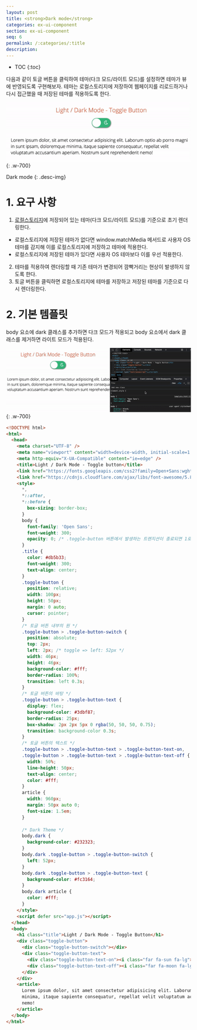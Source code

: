 ```yaml
---
layout: post
title: <strong>Dark mode</strong>
categories: ex-ui-component
section: ex-ui-component
seq: 6
permalink: /:categories/:title
description:
---
```


* TOC
{:toc}

다음과 같이 토글 버튼을 클릭하여 테마(다크 모드/라이트 모드)를 설정하면 테마가 뷰에 반영되도록 구현해보자. 테마는 로컬스토리지에 저장하여 웹페이지를 리로드하거나 다시 접근했을 때 저장된 테마를 적용하도록 한다.

![](/assets/fs-images/exercise/dark-mode.gif)
{: .w-700}

Dark mode
{: .desc-img}

# 1. 요구 사항

1. [로컬스토리지](https://developer.mozilla.org/ko/docs/Web/API/Window/localStorage)에 저장되어 있는 테마(다크 모드/라이트 모드)를 기준으로 초기 렌더링한다.
  - 로컬스토리지에 저장된 테마가 없다면 window.matchMedia 메서드로 사용자 OS 테마를 감지해 이를 로컬스토리지에 저장하고 테마에 적용한다.
  - 로컬스토리지에 저장된 테마가 있다면 사용자 OS 테마보다 이를 우선 적용한다.
2. 테마를 적용하여 렌더링할 때 기존 테마가 변경되어 깜빡거리는 현상이 발생하지 않도록 한다.
3. 토글 버튼을 클릭하면 로컬스토리지에 테마를 저장하고 저장된 테마를 기준으로 다시 렌더링한다.

# 2. 기본 템플릿

body 요소에 dark 클래스를 추가하면 다크 모드가 적용되고 body 요소에서 dark 클래스를 제거하면 라이트 모드가 적용된다.

![](/assets/fs-images/exercise/dark-mode-toggle.gif)
{: .w-700}

```html
<!DOCTYPE html>
<html>
  <head>
    <meta charset="UTF-8" />
    <meta name="viewport" content="width=device-width, initial-scale=1.0" />
    <meta http-equiv="X-UA-Compatible" content="ie=edge" />
    <title>Light / Dark Mode - Toggle button</title>
    <link href="https://fonts.googleapis.com/css2?family=Open+Sans:wght@300;400&display=swap" rel="stylesheet" />
    <link href="https://cdnjs.cloudflare.com/ajax/libs/font-awesome/5.8.2/css/all.min.css" rel="stylesheet" />
    <style>
      *,
      *::after,
      *::before {
        box-sizing: border-box;
      }
      body {
        font-family: 'Open Sans';
        font-weight: 300;
        opacity: 0; /* .toggle-button 버튼에서 발생하는 트랜지션이 종료되면 1로 설정 */
      }
      .title {
        color: #db5b33;
        font-weight: 300;
        text-align: center;
      }
      .toggle-button {
        position: relative;
        width: 100px;
        height: 50px;
        margin: 0 auto;
        cursor: pointer;
      }
      /* 토글 버튼 내부의 원 */
      .toggle-button > .toggle-button-switch {
        position: absolute;
        top: 2px;
        left: 2px; /* toggle => left: 52px */
        width: 46px;
        height: 46px;
        background-color: #fff;
        border-radius: 100%;
        transition: left 0.3s;
      }
      /* 토글 버튼의 바탕 */
      .toggle-button > .toggle-button-text {
        display: flex;
        background-color: #3dbf87;
        border-radius: 25px;
        box-shadow: 2px 2px 5px 0 rgba(50, 50, 50, 0.75);
        transition: background-color 0.3s;
      }
      /* 토글 버튼의 텍스트 */
      .toggle-button > .toggle-button-text > .toggle-button-text-on,
      .toggle-button > .toggle-button-text > .toggle-button-text-off {
        width: 50%;
        line-height: 50px;
        text-align: center;
        color: #fff;
      }
      article {
        width: 960px;
        margin: 50px auto 0;
        font-size: 1.5em;
      }

      /* Dark Theme */
      body.dark {
        background-color: #232323;
      }
      body.dark .toggle-button > .toggle-button-switch {
        left: 52px;
      }
      body.dark .toggle-button > .toggle-button-text {
        background-color: #fc3164;
      }
      body.dark article {
        color: #fff;
      }
    </style>
    <script defer src="app.js"></script>
  </head>
  <body>
    <h1 class="title">Light / Dark Mode - Toggle Button</h1>
    <div class="toggle-button">
      <div class="toggle-button-switch"></div>
      <div class="toggle-button-text">
        <div class="toggle-button-text-on"><i class="far fa-sun fa-lg"></i></div>
        <div class="toggle-button-text-off"><i class="far fa-moon fa-lg"></i></div>
      </div>
    </div>
    <article>
      Lorem ipsum dolor, sit amet consectetur adipisicing elit. Laborum optio ab porro magni in sunt ipsam, doloremque
      minima, itaque sapiente consequatur, repellat velit voluptatum accusantium aperiam. Nostrum sunt reprehenderit
      nemo!
    </article>
  </body>
</html>
```

<!-- # 2. Angular version -->

<!--
<iframe src="https://stackblitz.com/edit/angular-toggle-button?ctl=1&embed=1&hideNavigation=1&file=src/app/app.component.ts" frameborder="0" width="100%" height="500"></iframe> -->
